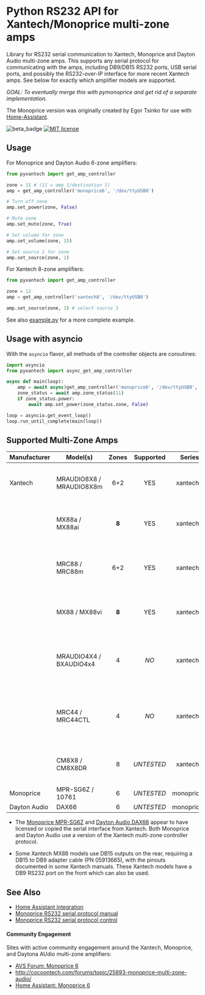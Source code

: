 # Python RS232 API for Xantech/Monoprice multi-zone amps

Library for RS232 serial communication to Xantech, Monoprice and Dayton Audio multi-zone amps.
This supports any serial protocol for communicating with the amps, including DB9/DB15 RS232 ports,
USB serial ports, and possibly the RS232-over-IP interface for more recent Xantech amps. See below
for exactly which amplifier models are supported.

*GOAL: To eventually merge this with pymonoprice and get rid of a separate implementation.*

The Monoprice version was originally created by Egor Tsinko for use with [Home-Assistant](http://home-assistant.io).

![beta_badge](https://img.shields.io/badge/maturity-Beta-yellow.png)
[![MIT license](http://img.shields.io/badge/license-MIT-brightgreen.svg)](http://opensource.org/licenses/MIT)

## Usage

For Monoprice and Dayton Audio 6-zone amplifiers:

```python
from pyxantech import get_amp_controller

zone = 11 # (11 = amp 1/destination 1)
amp = get_amp_controller('monoprice6', '/dev/ttyUSB0')

# Turn off zone 
amp.set_power(zone, False)

# Mute zone
amp.set_mute(zone, True)

# Set volume for zone
amp.set_volume(zone, 15)

# Set source 1 for zone
amp.set_source(zone, 1)
```

For Xantech 8-zone amplifiers:

```python
from pyxantech import get_amp_controller

zone = 12
amp = get_amp_controller('xantech8', '/dev/ttyUSB0')

amp.set_source(zone, 3) # select source 3
```

See also [example.py](example.py) for a more complete example.

## Usage with asyncio

With the `asyncio` flavor, all methods of the controller objects are coroutines:

```python
import asyncio
from pyxantech import async_get_amp_controller

async def main(loop):
    amp = await async)get_amp_controller('monoprice6', '/dev/ttyUSB0', loop)
    zone_status = await amp.zone_status(11)
    if zone_status.power:
        await amp.set_power(zone_status.zone, False)

loop = asyncio.get_event_loop()
loop.run_until_complete(main(loop))
```

## Supported Multi-Zone Amps

| Manufacturer | Model(s)                 | Zones | Supported  | Series     | Notes |
| ------------ | ------------------------ |:-----:|:----------:|:----------:| ----- |
| Xantech      | MRAUDIO8X8 / MRAUDIO8X8m | 6+2   | YES        | xantech8   | audio only; zones 7-8 are preamp outputs only |
|              | MX88a / MX88ai           | **8** | YES        | xantech8   | audio only; ai = Ethernet support (MRIP) |
|              | MRC88 / MRC88m           | 6+2   | YES        | xantech8   | audio + video; zones 7-8 are preamp outputs only |
|              | MX88 / MX88vi            | **8** | YES        | xantech8   | audio + video; vi = Ethernet support (MRIP) |
|              | MRAUDIO4X4 / BXAUDIO4x4  | 4     | *NO*       | xantech4   | audio only; uses [ZPR68 protocol which needs to be edited](pyxantech/protocols/zpr68.yaml) |
|              | MRC44 / MRC44CTL         | 4     | *NO*       | xantech4   | audio + video; uses [ZPR68 protocol which needs to be edited](pyxantech/protocols/zpr68.yaml) |
|              | CM8X8 / CM8X8DR          | 8     | *UNTESTED* | xantech8   |  commercial rack mount matrix controller (BNC) |
| Monoprice    | MPR-SG6Z / 10761         | 6     | *UNTESTED* | monoprice6 | audio only |
| Dayton Audio | DAX66                    | 6     | *UNTESTED* | monoprice6 | audio only |

* The [Monoprice MPR-SG6Z](https://www.monoprice.com/product?p_id=10761) and
  [Dayton Audio DAX66](https://www.parts-express.com/dayton-audio-dax66-6-source-6-room-distributed-whole-house-audio-system-with-keypads-25-wpc--300-585)
  appear to have licensed or copied the serial interface from Xantech. Both Monoprice
  and Dayton Audio use a version of the Xantech multi-zone controller protocol.

* Some Xantech MX88 models use DB15 outputs on the rear, requiring a DB15 to DB9 adapter cable (PN 05913665), with the pinouts documented in some Xantech manuals. These Xantech models have a DB9 RS232 port on the front which can also be used.

## See Also

* [Home Assistant integration](https://www.home-assistant.io/integrations/monoprice/)
* [Monoprice RS232 serial protocol manual](doc/Monoprice-RS232-Manual.pdf)
* [Monoprice RS232 serial protocol control](doc/Monoprice-RS232-Control.pdf)

#### Community Engagement

Sites with active community engagement around the Xantech, Monoprice, and Daytona AUdio
multi-zone amplifiers:

* [AVS Forum: Monoprice 6](https://www.avsforum.com/forum/36-home-v-distribution/1506842-any-experience-monoprice-6-zone-home-audio-multizone-controller-23.html)
* http://cocoontech.com/forums/topic/25893-monoprice-multi-zone-audio/
* [Home Assistant: Monoprice 6](https://community.home-assistant.io/t/monoprice-whole-home-audio-controller-10761-success/19734/67)
